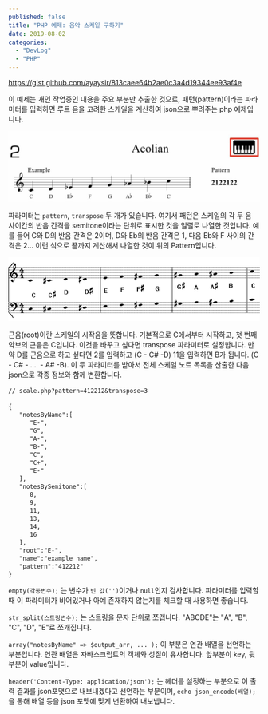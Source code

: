 ```yaml
---
published: false
title: "PHP 예제: 음악 스케일 구하기"
date: 2019-08-02
categories: 
  - "DevLog"
  - "PHP"
---
```


https://gist.github.com/ayaysir/813caee64b2ae0c3a4d19344ee93af4e

이 예제는 개인 작업중인 내용을 주요 부분만 추출한 것으로, 패턴(pattern)이라는 파라미터를 입력하면 루트 음을 고려한 스케일을 계산하여 json으로 뿌려주는 php 예제입니다.

![](./assets/img/wp-content/uploads/2019/08/fullsizeoutput_e40-1024x288.jpeg)

파라미터는 `pattern`, `transpose` 두 개가 있습니다. 여기서 패턴은 스케일의 각 두 음 사이간의 반음 간격을 semitone이라는 단위로 표시한 것을 일렬로 나열한 것입니다. 예를 들어 C와 D의 반음 간격은 2이며, D와 Eb의 반음 간격은 1, 다음 Eb와 F 사이의 간격은 2... 이런 식으로 끝까지 계산해서 나열한 것이 위의 Pattern입니다.

![](./assets/img/wp-content/uploads/2019/08/CCRASC.gif)

근음(root)이란 스케일의 시작음을 뜻합니다. 기본적으로 C에서부터 시작하고, 첫 번째 악보의 근음은 C입니다. 이것을 바꾸고 싶다면 transpose 파라미터로 설정합니다. 만약 D를 근음으로 하고 싶다면 2를 입력하고 (C - C# -D) 11을 입력하면 B가 됩니다. (C - C# - ...  - A# -B). 이 두 파라미터를 받아서 전체 스케일 노트 목록을 산출한 다음 json으로 각종 정보와 함께 변환합니다.

```
// scale.php?pattern=412212&transpose=3

{  
   "notesByName":[  
      "E-",
      "G",
      "A-",
      "B-",
      "C",
      "C+",
      "E-"
   ],
   "notesBySemitone":[  
      8,
      9,
      11,
      13,
      14,
      16
   ],
   "root":"E-",
   "name":"example name",
   "pattern":"412212"
}
```

`empty(각종변수);` 는 변수가 `빈 값('')`이거나 `null`인지 검사합니다. 파라미터를 입력할 때 이 파라미터가 비어있거나 아예 존재하지 않는지를 체크할 때 사용하면 좋습니다.

`str_split(스트링변수);` 는 스트링을 문자 단위로 쪼갭니다. "ABCDE"는 "A", "B", "C", "D", "E"로 쪼개집니다.

`array("notesByName" => $output_arr, ... );` 이 부분은 연관 배열을 선언하는 부분입니다. 연관 배열은 자바스크립트의 객체와 성질이 유사합니다. 앞부분이 key, 뒷부분이 value입니다.

`header('Content-Type: application/json');` 는 헤더를 설정하는 부분으로 이 출력 결과를 json포맷으로 내보내겠다고 선언하는 부분이며, `echo json_encode(배열);` 을 통해 배열 등을 json 포맷에 맞게 변환하여 내보냅니다.
